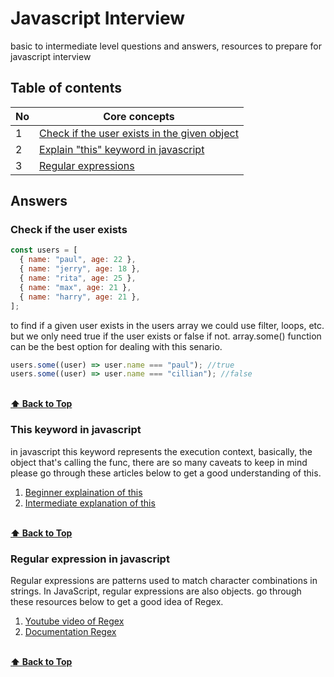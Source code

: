 # Javascript Interview

basic to intermediate level questions and answers, resources to prepare for javascript interview

## Table of contents

| No  | Core concepts                                                             |
| --- | ------------------------------------------------------------------------- |
| 1   | [Check if the user exists in the given object](#Check-if-the-user-exists) |
| 2   | [Explain "this" keyword in javascript](#this-keyword-in-javascript)       |
| 3   | [Regular expressions](#regular-expression-in-javascript)                  |

## Answers

### Check if the user exists

```javascript
const users = [
  { name: "paul", age: 22 },
  { name: "jerry", age: 18 },
  { name: "rita", age: 25 },
  { name: "max", age: 21 },
  { name: "harry", age: 21 },
];
```

to find if a given user exists in the users array we could use filter, loops, etc. but we only need true if the user exists or false if not. array.some() function can be the best option for dealing with this senario.

```javascript
users.some((user) => user.name === "paul"); //true
users.some((user) => user.name === "cillian"); //false
```

<br/>**[⬆ Back to Top](#table-of-contents)**

### This keyword in javascript

in javascript this keyword represents the execution context, basically, the object that's calling the func, there are so many caveats to keep in mind please go through these articles below to get a good understanding of this.

1. [Beginner explaination of this](https://www.youtube.com/watch?v=gvicrj31JOM)
2. [Intermediate explanation of this](https://dmitripavlutin.com/gentle-explanation-of-this-in-javascript/)

<br/>**[⬆ Back to Top](#table-of-contents)**

### Regular expression in javascript

Regular expressions are patterns used to match character combinations in strings. In JavaScript, regular expressions are also objects. go through these resources below to get a good idea of Regex.

1. [Youtube video of Regex](https://www.youtube.com/watch?v=rhzKDrUiJVk&t=573s)
2. [Documentation Regex](https://developer.mozilla.org/en-US/docs/Web/JavaScript/Guide/Regular_Expressions)

<br/>**[⬆ Back to Top](#table-of-contents)**
